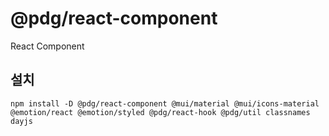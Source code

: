 # @pdg/react-component

React Component

## 설치
```
npm install -D @pdg/react-component @mui/material @mui/icons-material @emotion/react @emotion/styled @pdg/react-hook @pdg/util classnames dayjs
```
